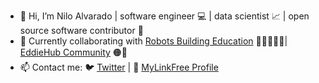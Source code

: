 - 👋 Hi, I’m Nilo Alvarado | software engineer 💻 | data scientist 📈 | open source software contributor 🐙
- 💞️ Currently collaborating with [Robots Building Education](https://robotsbuildingeducation.com/) 🤖🦾👩🏽‍🏫| [EddieHub Community](https://github.com/EddieHubCommunity) 🟠🐰 
- 📫 Contact me: 🐦 [Twitter](https://twitter.com/nilofalvarado) | 🔗 [MyLinkFree Profile](https://linkfree.io/nfa1)

<!---
nfa1/nfa1 is a ✨ special ✨ repository because its `README.md` (this file) appears on your GitHub profile.
You can click the Preview link to take a look at your changes.
--->

